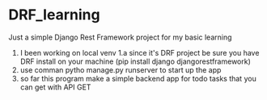 # DRF_learning
Just a simple Django Rest Framework project for my basic learning

1. I been working on local venv
  1.a since it's DRF project be sure you have DRF install on your machine
    (pip install django djangorestframework)
2. use comman pytho manage.py runserver to start up the app
3. so far this program make a simple backend app for todo tasks that you can get with API GET
   

